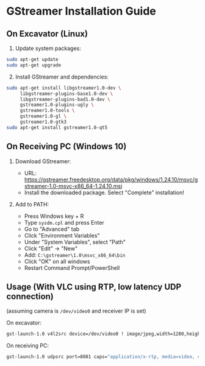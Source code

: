 # GStreamer Installation Guide

## On Excavator (Linux)

1. Update system packages:
```bash
sudo apt-get update
sudo apt-get upgrade
```

2. Install GStreamer and dependencies:
```bash
sudo apt-get install libgstreamer1.0-dev \
     libgstreamer-plugins-base1.0-dev \
     libgstreamer-plugins-bad1.0-dev \
     gstreamer1.0-plugins-ugly \
     gstreamer1.0-tools \
     gstreamer1.0-gl \
     gstreamer1.0-gtk3
sudo apt-get install gstreamer1.0-qt5
```

## On Receiving PC (Windows 10)

1. Download GStreamer:
   - URL: https://gstreamer.freedesktop.org/data/pkg/windows/1.24.10/msvc/gstreamer-1.0-msvc-x86_64-1.24.10.msi
   - Install the downloaded package. Select "Complete" installation!

2. Add to PATH:
   - Press Windows key + R
   - Type `sysdm.cpl` and press Enter
   - Go to "Advanced" tab
   - Click "Environment Variables"
   - Under "System Variables", select "Path"
   - Click "Edit" → "New"
   - Add: `C:\gstreamer\1.0\msvc_x86_64\bin`
   - Click "OK" on all windows
   - Restart Command Prompt/PowerShell

## Usage (With VLC using RTP, low latency UDP connection) 
(assuming camera is `/dev/video0` and receiver IP is set)

On excavator:
```bash
gst-launch-1.0 v4l2src device=/dev/video0 ! image/jpeg,width=1280,height=720,framerate=30/1 ! jpegdec ! videoconvert ! x264enc tune=zerolatency bitrate=2000 speed-preset=ultrafast ! rtph264pay ! udpsink host=<receiver_IP> port=8081
```

On receiving PC:
```bash
gst-launch-1.0 udpsrc port=8081 caps="application/x-rtp, media=video, clock-rate=90000, encoding-name=H264" ! rtph264depay ! avdec_h264 ! videoconvert ! autovideosink
```
